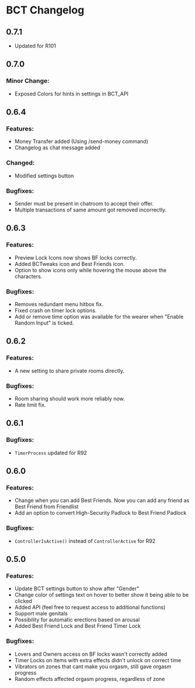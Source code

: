 # BCT Changelog

## 0.7.1
- Updated for R101
## 0.7.0
### Minor Change:
- Exposed Colors for hints in settings in BCT_API

## 0.6.4
### Features:
- Money Transfer added (Using /send-money command)
- Changelog as chat message added

### Changed:
- Modified settings button

### Bugfixes:
- Sender must be present in chatroom to accept their offer.
- Multiple transactions of same amount got removed incorrectly.

## 0.6.3
### Features: 
- Preview Lock Icons now shows BF locks correctly.
- Added BCTweaks icon and Best Friends icon.
- Option to show icons only while hovering the mouse above the characters.

### Bugfixes:
- Removes redundant menu hitbox fix.
- Fixed crash on timer lock options.
- Add or remove time option was available for the wearer when "Enable Random Input" is ticked.

## 0.6.2
### Features:
- A new setting to share private rooms directly.

### Bugfixes:
- Room sharing should work more reliably now.
- Rate limit fix.

## 0.6.1
### Bugfixes:
- `TimerProcess` updated for R92

## 0.6.0
### Features:
- Change when you can add Best Friends. Now you can add any friend as Best Friend from Friendlist
- Add an option to convert High-Security Padlock to Best Friend Padlock

### Bugfixes:
- `ControllerIsActive()` instead of `ControllerActive` for R92

## 0.5.0
### Features:
- Update BCT settings button to show after "Gender"
- Change color of settings text on hover to better show it being able to be clicked
- Added API (feel free to request access to additional functions)
- Support male genitals
- Possibility for automatic erections based on arousal
- Added Best Friend Lock and Best Friend Timer Lock

### Bugfixes:
- Lovers and Owners access on BF locks wasn't correctly added 
- Timer Locks on items with extra effects didn't unlock on correct time
- Vibrators on zones that cant make you orgasm, still gave orgasm progress
- Random effects affected orgasm progress, regardless of zone
